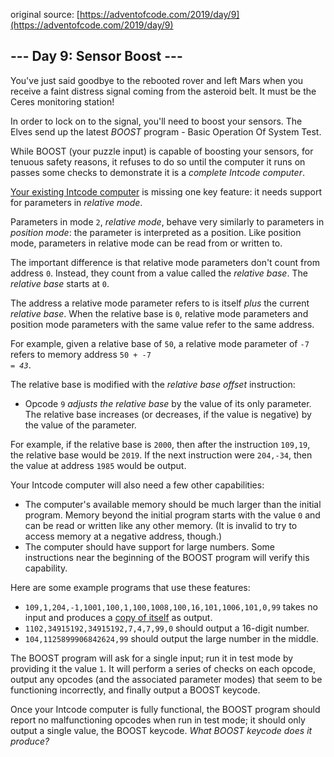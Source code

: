 original source: [https://adventofcode.com/2019/day/9](https://adventofcode.com/2019/day/9)
## --- Day 9: Sensor Boost ---
You've just said goodbye to the rebooted rover and left Mars when you receive a faint distress signal coming from the asteroid belt.  It must be the Ceres monitoring station!

In order to lock on to the signal, you'll need to boost your sensors. The Elves send up the latest <em>BOOST</em> program - Basic Operation Of System Test.

While BOOST (your puzzle input) is capable of boosting your sensors, for tenuous safety reasons, it refuses to do so until the computer it runs on passes some checks to demonstrate it is a <em>complete Intcode computer</em>.

[Your existing Intcode computer](5) is missing one key feature: it needs support for parameters in <em>relative mode</em>.

Parameters in mode <code>2</code>, <em>relative mode</em>, behave very similarly to parameters in <em>position mode</em>: the parameter is interpreted as a position.  Like position mode, parameters in relative mode can be read from or written to.

The important difference is that relative mode parameters don't count from address <code>0</code>.  Instead, they count from a value called the <em>relative base</em>. The <em>relative base</em> starts at <code>0</code>.

The address a relative mode parameter refers to is itself <em>plus</em> the current <em>relative base</em>. When the relative base is <code>0</code>, relative mode parameters and position mode parameters with the same value refer to the same address.

For example, given a relative base of <code>50</code>, a relative mode parameter of <code>-7</code> refers to memory address <code>50 + -7 = <em>43</em></code>.

The relative base is modified with the <em>relative base offset</em> instruction:


 - Opcode <code>9</code> <em>adjusts the relative base</em> by the value of its only parameter. The relative base increases (or decreases, if the value is negative) by the value of the parameter.

For example, if the relative base is <code>2000</code>, then after the instruction <code>109,19</code>, the relative base would be <code>2019</code>. If the next instruction were <code>204,-34</code>, then the value at address <code>1985</code> would be output.

Your Intcode computer will also need a few other capabilities:


 - The computer's available memory should be much larger than the initial program. Memory beyond the initial program starts with the value <code>0</code> and can be read or written like any other memory. (It is invalid to try to access memory at a negative address, though.)
 - The computer should have support for large numbers. Some instructions near the beginning of the BOOST program will verify this capability.

Here are some example programs that use these features:


 - <code>109,1,204,-1,1001,100,1,100,1008,100,16,101,1006,101,0,99</code> takes no input and produces a [copy of itself](https://en.wikipedia.org/wiki/Quine_(computing)) as output.
 - <code>1102,34915192,34915192,7,4,7,99,0</code> should output a 16-digit number.
 - <code>104,1125899906842624,99</code> should output the large number in the middle.

The BOOST program will ask for a single input; run it in test mode by providing it the value <code>1</code>. It will perform a series of checks on each opcode, output any opcodes (and the associated parameter modes) that seem to be functioning incorrectly, and finally output a BOOST keycode.

Once your Intcode computer is fully functional, the BOOST program should report no malfunctioning opcodes when run in test mode; it should only output a single value, the BOOST keycode. <em>What BOOST keycode does it produce?</em>


